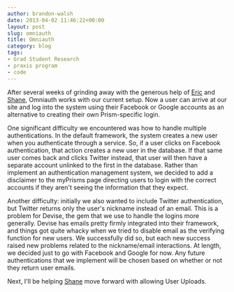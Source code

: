 ```yaml
---
author: brandon-walsh
date: 2013-04-02 11:46:22+00:00
layout: post
slug: omniauth
title: Omniauth
category: blog
tags:
- Grad Student Research
- praxis program
- code
---
```


After several weeks of grinding away with the generous help of [Eric](http://www.scholarslab.org/people/eric-rochester/) and [Shane](http://www.scholarslab.org/people/shane-lin/), Omniauth works with our current setup. Now a user can arrive at our site and log into the system using their Facebook or Google accounts as an alternative to creating their own Prism-specific login.

One significant difficulty we encountered was how to handle multiple authentications. In the default framework, the system creates a new user when you authenticate through a service. So, if a user clicks on Facebook authentication, that action creates a new user in the database. If that same user comes back and clicks Twitter instead, that user will then have a separate account unlinked to the first in the database. Rather than implement an authentication management system, we decided to add a disclaimer to the myPrisms page directing users to login with the correct accounts if they aren't seeing the information that they expect.

Another difficulty: initially we also wanted to include Twitter authentication, but Twitter returns only the user's nickname instead of an email. This is a problem for Devise, the gem that we use to handle the logins more generally. Devise has emails pretty firmly integrated into their framework, and things got quite whacky when we tried to disable email as the verifying function for new users. We successfully did so, but each new success raised new problems related to the nickname/email interactions. At length, we decided just to go with Facebook and Google for now. Any future authentications that we implement will be chosen based on whether or not they return user emails.

Next, I'll be helping [Shane](http://www.scholarslab.org/people/shane-lin/) move forward with allowing User Uploads.
